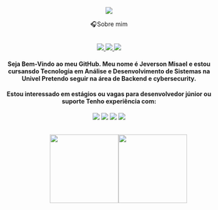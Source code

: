 <div align="center">
<img align="center" src=https://i.imgur.com/Cqkog8A.png
</div>

🎧Sobre mim
<div align="center">


<br>
<div align="center">
<a href="https://www.linkedin.com/in/jeverson-misael-da-cruz-filho-136533262/"  target="_blank">
<img src="https://img.shields.io/badge/linkedin-%23706d6d.svg?style=for-the-badge&logo=linkedin&logoColor=white" target="_blank">
</a>
<a href="https://www.instagram.com/jeversonmisael/"  target="_blank">
<img src="https://img.shields.io/badge/Instagram-706d6d?style=for-the-badge&logo=instagram&logoColor=white" target="_blank">
</a>
<a href="mailto:jeversonmisaeldacruzfilho@gmail.com"  target="_blank">
<img src="https://img.shields.io/badge/Gmail-706d6d?style=for-the-badge&logo=gmail&logoColor=white" target="_blank">
</a>
</div>



<h4>Seja Bem-Vindo ao meu GitHub. Meu nome é Jeverson Misael e estou cursansdo Tecnologia em Análise e Desenvolvimento de Sistemas na Univel Pretendo seguir na área de Backend e cybersecurity.</h4>
<h4>Estou interessado em estágios ou vagas para desenvolvedor júnior ou suporte Tenho experiência com:</h4>

<img src="https://img.shields.io/badge/HTML-706d6d?style=for-the-badge&logo=html5&logoColor=white%22%3E">
<img src="https://img.shields.io/badge/CSS-706d6d?&style=for-the-badge&logo=css3&logoColor=white%22%3E">
<img src="https://img.shields.io/badge/JavaScript-706d6d?style=for-the-badge&logo=javascript&logoColor=white%22%3E">
<img src="https://img.shields.io/badge/C-706d6d?style=for-the-badge&logo=c&logoColor=white%22%3E">

<br>⠀⠀⠀⠀
<a href="https://github.com/JeversonMisaelDaCruz">
<img height="160cm" src="https://github-readme-stats.vercel.app/api?username=Durato&theme=dark&show_icons=true"><img height="160cm" src="https://github-readme-stats.vercel.app/api/top-langs/?username=Durato&layout=compact&langs_count=7&theme=dark"> 



</div>
